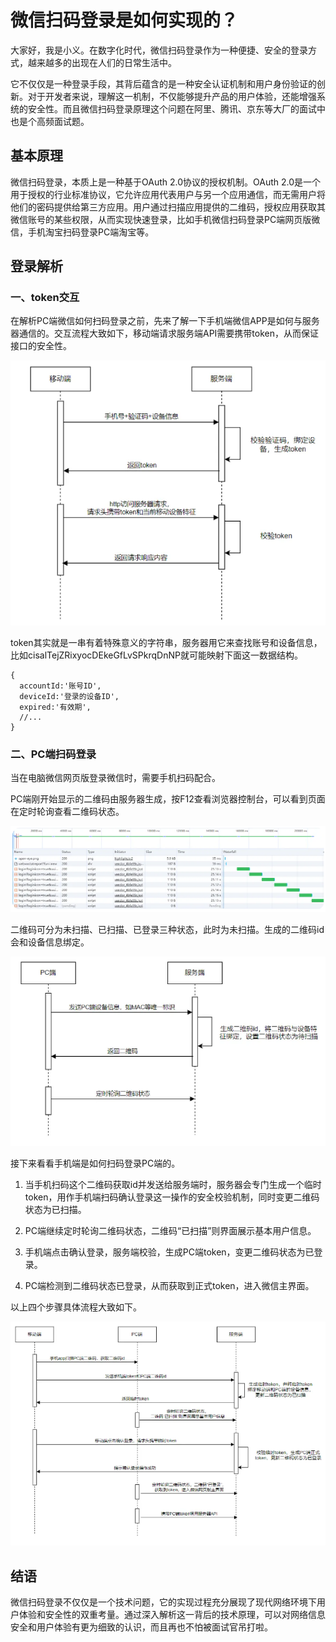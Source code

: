 # 微信扫码登录是如何实现的？

大家好，我是小义。在数字化时代，微信扫码登录作为一种便捷、安全的登录方式，越来越多的出现在人们的日常生活中。

它不仅仅是一种登录手段，其背后蕴含的是一种安全认证机制和用户身份验证的创新。对于开发者来说，理解这一机制，不仅能够提升产品的用户体验，还能增强系统的安全性。而且微信扫码登录原理这个问题在阿里、腾讯、京东等大厂的面试中也是个高频面试题。

## 基本原理

微信扫码登录，本质上是一种基于OAuth 2.0协议的授权机制。OAuth 2.0是一个用于授权的行业标准协议，它允许应用代表用户与另一个应用通信，而无需用户将他们的密码提供给第三方应用。用户通过扫描应用提供的二维码，授权应用获取其微信账号的某些权限，从而实现快速登录，比如手机微信扫码登录PC端网页版微信，手机淘宝扫码登录PC端淘宝等。

## 登录解析

### 一、token交互

在解析PC端微信如何扫码登录之前，先来了解一下手机端微信APP是如何与服务器通信的。交互流程大致如下，移动端请求服务端API需要携带token，从而保证接口的安全性。

![img.png](img.png)


token其实就是一串有着特殊意义的字符串，服务器用它来查找账号和设备信息，比如cisalTejZRixyocDEkeGfLvSPkrqDnNP就可能映射下面这一数据结构。

```
{
  accountId:'账号ID',
  deviceId:'登录的设备ID',
  expired:'有效期',
  //...
}
```

### 二、PC端扫码登录

当在电脑微信网页版登录微信时，需要手机扫码配合。


PC端刚开始显示的二维码由服务器生成，按F12查看浏览器控制台，可以看到页面在定时轮询查看二维码状态。

![img_1.png](img_1.png)

二维码可分为未扫描、已扫描、已登录三种状态，此时为未扫描。生成的二维码id会和设备信息绑定。

![img_2.png](img_2.png)


接下来看看手机端是如何扫码登录PC端的。

1.  当手机扫码这个二维码获取id并发送给服务端时，服务器会专门生成一个临时token，用作手机端扫码确认登录这一操作的安全校验机制，同时变更二维码状态为已扫描。

2.  PC端继续定时轮询二维码状态，二维码“已扫描”则界面展示基本用户信息。

3.  手机端点击确认登录，服务端校验，生成PC端token，变更二维码状态为已登录。

4.  PC端检测到二维码状态已登录，从而获取到正式token，进入微信主界面。


以上四个步骤具体流程大致如下。

![img_3.png](img_3.png)

## 结语

微信扫码登录不仅仅是一个技术问题，它的实现过程充分展现了现代网络环境下用户体验和安全性的双重考量。通过深入解析这一背后的技术原理，可以对网络信息安全和用户体验有更为细致的认识，而且再也不怕被面试官吊打啦。